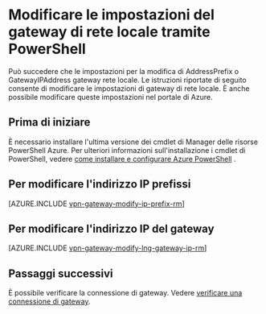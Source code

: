 <properties
   pageTitle="Modificare i prefissi di indirizzi IP di rete locale gateway e indirizzi IP di gateway | Microsoft Azure"
   description="In questo articolo illustra le modifica prefissi di indirizzi IP per il gateway di rete locale"
   services="vpn-gateway"
   documentationCenter="na"
   authors="cherylmc"
   manager="carmonm"
   editor=""
   tags="azure-resource-manager"/>

<tags
   ms.service="vpn-gateway"
   ms.devlang="na"
   ms.topic="article"
   ms.tgt_pltfrm="na"
   ms.workload="infrastructure-services"
   ms.date="08/08/2016"
   ms.author="cherylmc"/>

# <a name="modify-local-network-gateway-settings-using-powershell"></a>Modificare le impostazioni del gateway di rete locale tramite PowerShell

Può succedere che le impostazioni per la modifica di AddressPrefix o GatewayIPAddress gateway rete locale. Le istruzioni riportate di seguito consente di modificare le impostazioni di gateway di rete locale. È anche possibile modificare queste impostazioni nel portale di Azure.

## <a name="before-you-begin"></a>Prima di iniziare
    
È necessario installare l'ultima versione dei cmdlet di Manager delle risorse PowerShell Azure. Per ulteriori informazioni sull'installazione i cmdlet di PowerShell, vedere [come installare e configurare Azure PowerShell](../powershell-install-configure.md) .

## <a name="to-modify-ip-address-prefixes"></a>Per modificare l'indirizzo IP prefissi

[AZURE.INCLUDE [vpn-gateway-modify-ip-prefix-rm](../../includes/vpn-gateway-modify-ip-prefix-rm-include.md)]

## <a name="to-modify-the-gateway-ip-address"></a>Per modificare l'indirizzo IP del gateway

[AZURE.INCLUDE [vpn-gateway-modify-lng-gateway-ip-rm](../../includes/vpn-gateway-modify-lng-gateway-ip-rm-include.md)]

## <a name="next-steps"></a>Passaggi successivi

È possibile verificare la connessione di gateway. Vedere [verificare una connessione di gateway](vpn-gateway-verify-connection-resource-manager.md).

